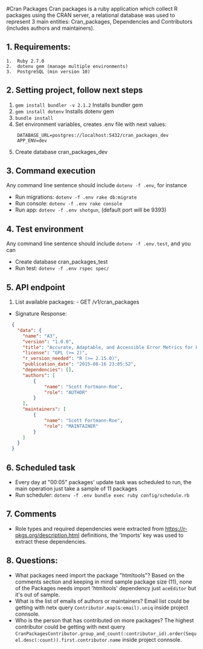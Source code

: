 #Cran Packages
  Cran packages is a ruby application which collect R packages using the CRAN server, a relational database was used to represent 3 main entities: Cran_packages, Dependencies and Contributors (includes authors and maintainers).

## 1. Requirements:
    1.  Ruby 2.7.0
    2.  dotenv gem (manage multiple environments)
    3.  PostgreSQL (min version 10)

## 2. Setting project, follow next steps
  1. `gem install bundler -v 2.1.2` Installs bundler gem
  2. `gem install dotenv` Installs dotenv gem
  3. `bundle install`
  4. Set environment variables, creates .env file with next values:
  ```
      DATABASE_URL=postgres://localhost:5432/cran_packages_dev
      APP_ENV=dev
  ```
  5. Create database cran_packages_dev
     
     
## 3. Command execution
  Any command line sentence should include `dotenv -f .env`, for instance 
  - Run migrations: `dotenv -f .env rake db:migrate`
  - Run console: `dotenv -f .env rake console`
  - Run app: `dotenv -f .env shotgun`, (default port will be 9393)

## 4. Test environment
  Any command line sentence should include `dotenv -f .env.test`, and you can 
  - Create database cran_packages_test
  - Run test: `dotenv -f .env rspec spec/`
  
## 5. API endpoint
  1. List available packages:
    - GET /v1/cran_packages

   - Signature Response:

  ```json
    {
      "data": {
        "name": "A3",
        "version": "1.0.0",
        "title": "Accurate, Adaptable, and Accessible Error Metrics for Predictive Models",
        "license": "GPL (>= 2)",
        "r_version_needed": "R (>= 2.15.0)",
        "publication_date": "2015-08-16 23:05:52",
        "dependencies": [],
        "authors": [
            {
                "name": "Scott Fortmann-Roe",
                "role": "AUTHOR"
            }
        ],
        "maintainers": [
            {
                "name": "Scott Fortmann-Roe",
                "role": "MAINTAINER"
            }
        ]
      }
    }
  ```

## 6. Scheduled task
  - Every day at "00:05" packages' update task was scheduled to run, the main operation just take a sample of 11 packages
  - Run scheduler: `dotenv -f .env bundle exec ruby config/schedule.rb`

## 7. Comments
  - Role types and required dependencies were extracted from https://r-pkgs.org/description.html definitions, the 'Imports' key was used to extract these dependencies.

## 8. Questions:
  - What packages need import the package "htmltools"?
    Based on the comments section and keeping in mind sample package size (11), none of the Packages needs import 'htmltools'  dependency just `aceEditor` but it's out of sample.
  - What is the list of emails of authors or maintainers?
    Email list could be getting with netx query `Contributor.map(&:email).uniq` inside project connsole.
  - Who is the person that has contributed on more packages?
    The highest contributor could be getting with next query `CranPackagesContributor.group_and_count(:contributor_id).order(Sequel.desc(:count)).first.contributor.name` inside project connsole.
